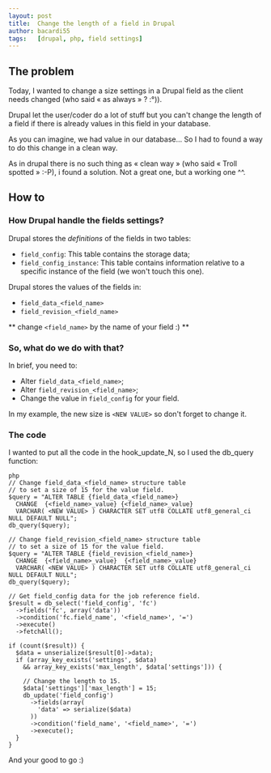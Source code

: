 ```yaml
---
layout: post
title:  Change the length of a field in Drupal
author: bacardi55
tags:   [drupal, php, field settings]
---
```


## The problem
Today, I wanted to change a size settings in a Drupal field as the client needs changed (who said « as always » ? :°)).

Drupal let the user/coder do a lot of stuff but you can't change the length of a field if there is already values in this field in your database.

As you can imagine, we had value in our database… So I had to found a way to do this change in a clean way.

As in drupal there is no such thing as « clean way » (who said « Troll spotted » :-P), i found a solution. Not a great one, but a working one ^^.



## How to
### How Drupal handle the fields settings?
Drupal stores the *definitions* of the fields in two tables:

- `field_config`: This table contains the storage data;
- `field_config_instance`: This table contains information relative to a specific instance of the field (we won't touch this one).

Drupal stores the values of the fields in:

- `field_data_<field_name>`
- `field_revision_<field_name>`

** change `<field_name>` by the name of your field :) **

### So, what do we do with that?
In brief, you need to:

- Alter `field_data_<field_name>`;
- Alter `field_revision_<field_name>`;
- Change the value in `field_config` for your field.

In my example, the new size is `<NEW VALUE>` so don't forget to change it.

### The code
I wanted to put all the code in the hook_update_N, so I used the db_query function:

    php
    // Change field_data_<field_name> structure table
    // to set a size of 15 for the value field.
    $query = "ALTER TABLE {field_data_<field_name>}
      CHANGE  {<field_name>_value} {<field_name>_value}
      VARCHAR( <NEW VALUE> ) CHARACTER SET utf8 COLLATE utf8_general_ci NULL DEFAULT NULL";
    db_query($query);

    // Change field_revision_<field_name> structure table
    // to set a size of 15 for the value field.
    $query = "ALTER TABLE {field_revision_<field_name>}
      CHANGE  {<field_name>_value}  {<field_name>_value}
      VARCHAR( <NEW VALUE> ) CHARACTER SET utf8 COLLATE utf8_general_ci NULL DEFAULT NULL";
    db_query($query);

    // Get field_config data for the job reference field.
    $result = db_select('field_config', 'fc')
      ->fields('fc', array('data'))
      ->condition('fc.field_name', '<field_name>', '=')
      ->execute()
      ->fetchAll();

    if (count($result)) {
      $data = unserialize($result[0]->data);
      if (array_key_exists('settings', $data)
        && array_key_exists('max_length', $data['settings'])) {

        // Change the length to 15.
        $data['settings']['max_length'] = 15;
        db_update('field_config')
          ->fields(array(
            'data' => serialize($data)
          ))
          ->condition('field_name', '<field_name>', '=')
          ->execute();
      }
    }

And your good to go :)

